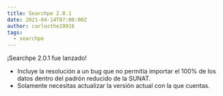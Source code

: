 ```yaml
---
title: Searchpe 2.0.1
date: 2021-04-14T07:00:00Z
author: carlosthe19916
tags:
  - searchpe
---
```


¡Searchpe 2.0.1 fue lanzado!

- Incluye la resolución a un bug que no permitía importar el 100% de los datos dentro del padrón reducido de la SUNAT.
- Solamente necesitas actualizar la versión actual con la que cuentas.
